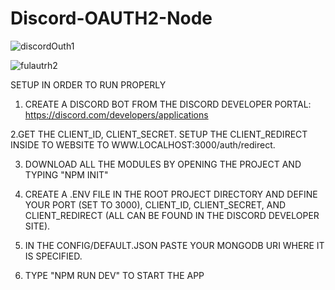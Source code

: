 # Discord-OAUTH2-Node
 
 ![discordOuth1](https://user-images.githubusercontent.com/25716399/126927680-9efcde0c-de6f-4063-a359-9e7ff35d50bd.jpg)

 
 ![fulautrh2](https://user-images.githubusercontent.com/25716399/126927673-b18c6eb8-4da7-4d30-b0f4-ee0e85aac088.jpg)


SETUP IN ORDER TO RUN PROPERLY

1. CREATE A DISCORD BOT FROM THE DISCORD DEVELOPER PORTAL:
  https://discord.com/developers/applications
  
2.GET THE CLIENT_ID, CLIENT_SECRET. SETUP THE CLIENT_REDIRECT INSIDE TO WEBSITE TO WWW.LOCALHOST:3000/auth/redirect.

3. DOWNLOAD ALL THE MODULES BY OPENING THE PROJECT AND TYPING "NPM INIT"

4. CREATE A .ENV FILE IN THE ROOT PROJECT DIRECTORY AND DEFINE YOUR  PORT (SET TO 3000), CLIENT_ID, CLIENT_SECRET, AND CLIENT_REDIRECT (ALL CAN BE FOUND IN THE DISCORD DEVELOPER SITE).

5. IN THE CONFIG/DEFAULT.JSON PASTE YOUR MONGODB URI WHERE IT IS SPECIFIED.

6. TYPE "NPM RUN DEV" TO START THE APP
